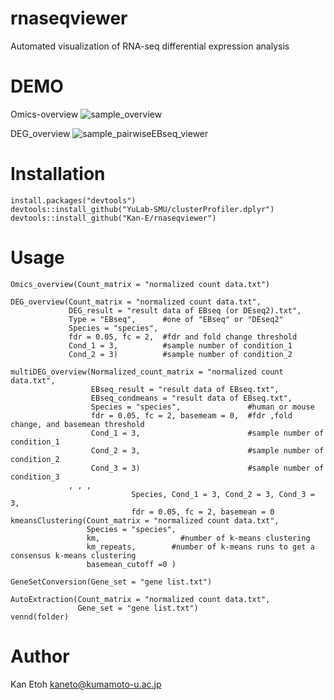 # rnaseqviewer

Automated visualization of RNA-seq differential expression analysis

# DEMO
Omics-overview
![sample_overview](https://user-images.githubusercontent.com/77435195/126021992-bcf85ab9-37ef-4409-adf0-d6d807abca12.png)

DEG_overview
![sample_pairwiseEBseq_viewer](https://user-images.githubusercontent.com/77435195/126033622-d33c24b8-14cd-4cd6-bd03-e32b1cd6c80a.png)

# Installation
```
install.packages("devtools")
devtools::install_github("YuLab-SMU/clusterProfiler.dplyr")
devtools::install_github("Kan-E/rnaseqviewer")
```
# Usage
```
Omics_overview(Count_matrix = "normalized count data.txt")

DEG_overview(Count_matrix = "normalized count data.txt", 
             DEG_result = "result data of EBseq (or DEseq2).txt",
             Type = "EBseq",      #one of "EBseq" or "DEseq2"
             Species = "species",
             fdr = 0.05, fc = 2,  #fdr and fold change threshold
             Cond_1 = 3,          #sample number of condition_1
             Cond_2 = 3)          #sample number of condition_2
             
multiDEG_overview(Normalized_count_matrix = "normalized count data.txt", 
                  EBseq_result = "result data of EBseq.txt",
                  EBseq_condmeans = "result data of EBseq.txt",
                  Species = "species",               #human or mouse
                  fdr = 0.05, fc = 2, basemeam = 0,  #fdr ,fold change, and basemean threshold
                  Cond_1 = 3,                        #sample number of condition_1
                  Cond_2 = 3,                        #sample number of condition_2
                  Cond_3 = 3)                        #sample number of condition_3
             , , ,
                           Species, Cond_1 = 3, Cond_2 = 3, Cond_3 = 3,
                           fdr = 0.05, fc = 2, basemean = 0
kmeansClustering(Count_matrix = "normalized count data.txt", 
                 Species = "species",
                 km,                  #number of k-means clustering
                 km_repeats,        #number of k-means runs to get a consensus k-means clustering
                 basemean_cutoff =0 )

GeneSetConversion(Gene_set = "gene list.txt")

AutoExtraction(Count_matrix = "normalized count data.txt", 
               Gene_set = "gene list.txt")
vennd(folder)
```
 
# Author
 
Kan Etoh
<kaneto@kumamoto-u.ac.jp>
